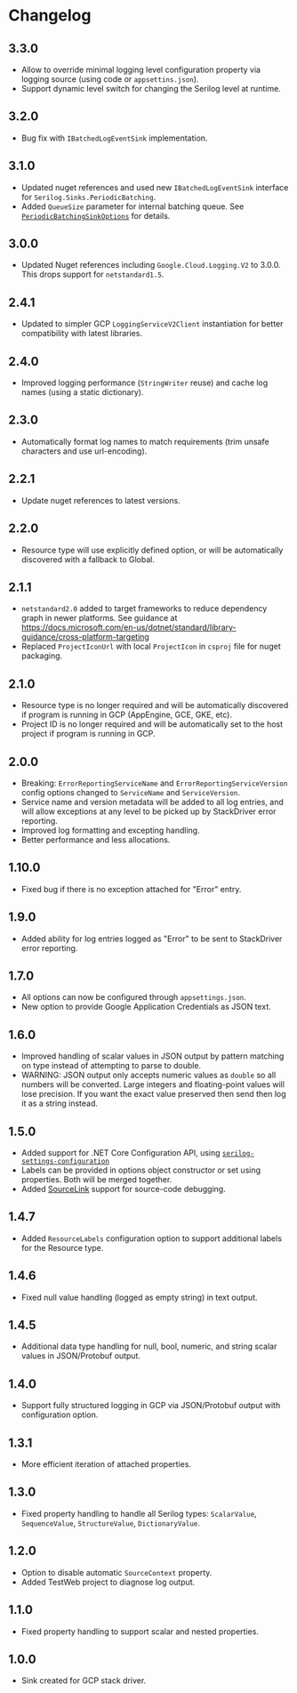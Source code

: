 # Changelog

## 3.3.0
- Allow to override minimal logging level configuration property via logging source (using code or `appsettins.json`).
- Support dynamic level switch for changing the Serilog level at runtime.

## 3.2.0
- Bug fix with `IBatchedLogEventSink` implementation.

## 3.1.0
- Updated nuget references and used new `IBatchedLogEventSink` interface for `Serilog.Sinks.PeriodicBatching`.
- Added `QueueSize` parameter for internal batching queue. See [`PeriodicBatchingSinkOptions`](https://github.com/serilog/serilog-sinks-periodicbatching/blob/dev/src/Serilog.Sinks.PeriodicBatching/Sinks/PeriodicBatching/PeriodicBatchingSinkOptions.cs) for details.

## 3.0.0
- Updated Nuget references including `Google.Cloud.Logging.V2` to 3.0.0. This drops support for `netstandard1.5`.

## 2.4.1
- Updated to simpler GCP `LoggingServiceV2Client` instantiation for better compatibility with latest libraries.

## 2.4.0
- Improved logging performance (`StringWriter` reuse) and cache log names (using a static dictionary).

## 2.3.0
- Automatically format log names to match requirements (trim unsafe characters and use url-encoding).

## 2.2.1
- Update nuget references to latest versions.

## 2.2.0
- Resource type will use explicitly defined option, or will be automatically discovered with a fallback to Global.

## 2.1.1
- `netstandard2.0` added to target frameworks to reduce dependency graph in newer platforms. See guidance at https://docs.microsoft.com/en-us/dotnet/standard/library-guidance/cross-platform-targeting
- Replaced `ProjectIconUrl` with local `ProjectIcon` in `csproj` file for nuget packaging.

## 2.1.0
- Resource type is no longer required and will be automatically discovered if program is running in GCP (AppEngine, GCE, GKE, etc).
- Project ID is no longer required and will be automatically set to the host project if program is running in GCP.

## 2.0.0
- Breaking: `ErrorReportingServiceName` and `ErrorReportingServiceVersion` config options changed to `ServiceName` and `ServiceVersion`.
- Service name and version metadata will be added to all log entries, and will allow exceptions at any level to be picked up by StackDriver error reporting.
- Improved log formatting and excepting handling.
- Better performance and less allocations.

## 1.10.0
- Fixed bug if there is no exception attached for "Error" entry.

## 1.9.0
- Added ability for log entries logged as "Error" to be sent to StackDriver error reporting.

## 1.7.0
- All options can now be configured through `appsettings.json`.
- New option to provide Google Application Credentials as JSON text.

## 1.6.0
- Improved handling of scalar values in JSON output by pattern matching on type instead of attempting to parse to double.
- WARNING: JSON output only accepts numeric values as `double` so all numbers will be converted. Large integers and floating-point values will lose precision. If you want the exact value preserved then send then log it as a string instead.

## 1.5.0
- Added support for .NET Core Configuration API, using [`serilog-settings-configuration`](https://github.com/serilog/serilog-settings-configuration)
- Labels can be provided in options object constructor or set using properties. Both will be merged together.
- Added [SourceLink](https://github.com/dotnet/sourcelink) support for source-code debugging.

## 1.4.7
- Added `ResourceLabels` configuration option to support additional labels for the Resource type.

## 1.4.6
- Fixed null value handling (logged as empty string) in text output.

## 1.4.5
- Additional data type handling for null, bool, numeric, and string scalar values in JSON/Protobuf output.

## 1.4.0
- Support fully structured logging in GCP via JSON/Protobuf output with configuration option.

## 1.3.1
- More efficient iteration of attached properties.

## 1.3.0
- Fixed property handling to handle all Serilog types: `ScalarValue`, `SequenceValue`, `StructureValue`, `DictionaryValue`.

## 1.2.0
- Option to disable automatic `SourceContext` property.
- Added TestWeb project to diagnose log output.

## 1.1.0
- Fixed property handling to support scalar and nested properties.

## 1.0.0
- Sink created for GCP stack driver.
